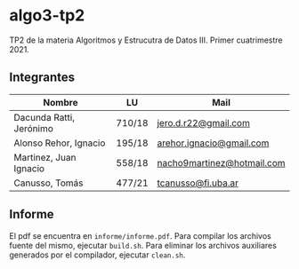 # algo3-tp2

TP2 de la materia Algoritmos y Estrucutra de Datos III. Primer cuatrimestre 2021.

## Integrantes

| Nombre                  | LU     | Mail                     |
| ----------------------- | ------ | ------------------------ |
| Dacunda Ratti, Jerónimo | 710/18 | jero.d.r22@gmail.com     |
| Alonso Rehor, Ignacio   | 195/18 | arehor.ignacio@gmail.com |
| Martinez, Juan Ignacio  | 558/18 | nacho9martinez@hotmail.com |
| Canusso, Tomás          | 477/21 | tcanusso@fi.uba.ar |

## Informe

El pdf se encuentra en `informe/informe.pdf`. Para compilar los archivos fuente
del mismo, ejecutar `build.sh`. Para eliminar los archivos auxiliares generados
por el compilador, ejecutar `clean.sh`.
